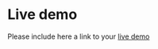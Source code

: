 # Live demo

Please include here a link to your [live demo](https://andyhernandez-ksquare.github.io/Advice-app/)

